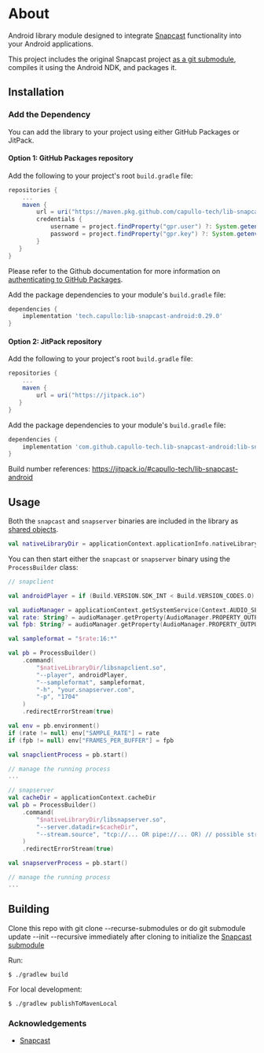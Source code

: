 # About

Android library module designed to integrate [Snapcast](https://github.com/badaix/snapcast) functionality into your Android applications. 

This project includes the original Snapcast project [as a git submodule](./.gitmodules), compiles it using the Android NDK, and packages it.

## Installation

### Add the Dependency

You can add the library to your project using either GitHub Packages or JitPack. 

#### Option 1: GitHub Packages repository

Add the following to your project's root `build.gradle` file:

```groovy
repositories {
    ...
    maven {
        url = uri("https://maven.pkg.github.com/capullo-tech/lib-snapcast-android")
        credentials {
            username = project.findProperty("gpr.user") ?: System.getenv("GITHUB_USERNAME")
            password = project.findProperty("gpr.key") ?: System.getenv("GITHUB_TOKEN")
        }
   }
}
```

Please refer to the Github documentation for more information on [authenticating to GitHub Packages](https://docs.github.com/en/packages/working-with-a-github-packages-registry/working-with-the-gradle-registry#using-a-published-package).

Add the package dependencies to your module's `build.gradle` file:

```groovy
dependencies {
    implementation 'tech.capullo:lib-snapcast-android:0.29.0'
}
```

#### Option 2: JitPack repository

Add the following to your project's root `build.gradle` file:

```groovy
repositories {
    ...
    maven {
        url = uri("https://jitpack.io")
   }
}
```

Add the package dependencies to your module's `build.gradle` file:

```groovy
dependencies {
    implementation 'com.github.capullo-tech.lib-snapcast-android:lib-snapcast-android:main-SNAPSHOT'
}
```

Build number references: https://jitpack.io/#capullo-tech/lib-snapcast-android

## Usage

Both the `snapcast` and `snapserver` binaries are included in the library as [shared objects](https://developer.android.com/ndk/guides/abis#native-code-in-app-packages).

```kotlin
val nativeLibraryDir = applicationContext.applicationInfo.nativeLibraryDir
```

You can then start either the `snapcast` or `snapserver` binary using the `ProcessBuilder` class:

```kotlin
// snapclient

val androidPlayer = if (Build.VERSION.SDK_INT < Build.VERSION_CODES.O) "opensl" else "oboe"

val audioManager = applicationContext.getSystemService(Context.AUDIO_SERVICE) as AudioManager
val rate: String? = audioManager.getProperty(AudioManager.PROPERTY_OUTPUT_SAMPLE_RATE)
val fpb: String? = audioManager.getProperty(AudioManager.PROPERTY_OUTPUT_FRAMES_PER_BUFFER)

val sampleformat = "$rate:16:*"

val pb = ProcessBuilder()
    .command(
        "$nativeLibraryDir/libsnapclient.so",
        "--player", androidPlayer,
        "--sampleformat", sampleformat,
        "-h", "your.snapserver.com",
        "-p", "1704"
    )
    .redirectErrorStream(true)

val env = pb.environment()
if (rate != null) env["SAMPLE_RATE"] = rate
if (fpb != null) env["FRAMES_PER_BUFFER"] = fpb

val snapclientProcess = pb.start()

// manage the running process
...
```

```kotlin
// snapserver
val cacheDir = applicationContext.cacheDir
val pb = ProcessBuilder()
    .command(
        "$nativeLibraryDir/libsnapserver.so",
        "--server.datadir=$cacheDir",
        "--stream.source", "tcp://... OR pipe://... OR) // possible stream source configuration: https://github.com/badaix/snapcast#server
    )
    .redirectErrorStream(true)

val snapserverProcess = pb.start()

// manage the running process
...
```

## Building

Clone this repo with git clone --recurse-submodules or do git submodule update --init --recursive immediately after cloning to initialize the [Snapcast submodule](./.gitmodules)

Run:

```shell
$ ./gradlew build
```

For local development:

```shell
$ ./gradlew publishToMavenLocal
```

### Acknowledgements
- [Snapcast](https://github.com/badaix/snapcast)